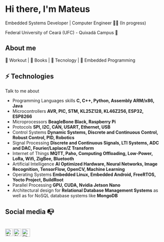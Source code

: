 # Hi there, I'm Mateus

Embedded Systems Developer | Computer Engineer :man_technologist: (In progress)

Federal University of Ceará (UFC) - Quixadá Campus :chicken:

## About me 

:muscle: Workout | :blue_book: Books | :rocket: Tecnology | :robot: Embedded Programming

## ⚡ Technologies
Talk to me about
- Programming Languages skills **C, C++, Python, Assembly ARM/x86, Java**
- Microcontrollers **AVR, PIC, STM, KL25Z128, KL46Z256, ESP32, ESP8266**
- Microprocessors **BeagleBone Black, Raspberry Pi**
- Protocols **SPI, I2C, CAN, USART, Ethernet, USB**
- Control Systems **Dynamic Systems, Discrete and Continuous Control, Robust Control, PID, Robotics**
- Signal Processing **Discrete and Continuous Signals, LTI Systems, ADC and DAC, Fourier/Laplace/Z Transform**
- Internet of Things **MQTT, Paho, Computing Offloading, Low-Power, LoRa, Wifi, ZigBee, Bluetooth**
- Artificial Intelligence **AI Optimized Hardware, Neural Networks, Image Recognition, TensorFlow, OpenCV, Machine Learning**
- Operating Systems **Embedded Linux, Embedded Android, FreeRTOS, Yocto Project, BuildRoot**
- Parallel Processing **GPU, CUDA, Nvidia Jetson Nano**
- Architectural design for **Relational Database Management Systems** as well as for NoSQL database systems like **MongoDB**

## Social media :mailbox_with_no_mail:

<br>

  <a href="https://www.linkedin.com/in/mattsousaa/">
    <img align="left" alt="Shubhamdeep Jha | Linkedin" width="24px" src="https://github.com/TheDudeThatCode/TheDudeThatCode/blob/master/Assets/Linkedin.svg" />
  </a>
  <a href="https://www.instagram.com/mat.sousaa/?hl=pt-br">
    <img align="left" alt="Shubhamdeep Jha | Instagram" width="24px" src="https://github.com/TheDudeThatCode/TheDudeThatCode/blob/master/Assets/Instagram.svg" />
  </a>
  <a href="mateuseng_ec@alu.ufc.br">
    <img align="left" alt="Shubhamdeep Jha | Gmail" width="26px" src="https://github.com/TheDudeThatCode/TheDudeThatCode/blob/master/Assets/Gmail.svg" />
  </a>

<br>

